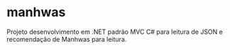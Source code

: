 # manhwas
Projeto desenvolvimento em .NET padrão MVC C# para leitura de JSON e recomendação de Manhwas para leitura.
